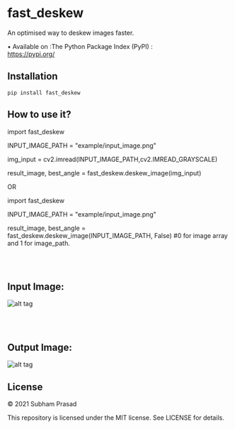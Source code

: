 # fast_deskew
An optimised way to deskew images faster.

• Available on :The Python Package Index (PyPI)  :<br /> https://pypi.org/
## Installation
```pip install fast_deskew```

## How to use it?
import fast_deskew

INPUT_IMAGE_PATH = "example/input_image.png"

img_input = cv2.imread(INPUT_IMAGE_PATH,cv2.IMREAD_GRAYSCALE)

result_image, best_angle = fast_deskew.deskew_image(img_input)

OR 

import fast_deskew

INPUT_IMAGE_PATH = "example/input_image.png"

result_image, best_angle = fast_deskew.deskew_image(INPUT_IMAGE_PATH, False) #0 for image array and 1 for image_path.

<br /> 
<br /> 

## Input Image:

 ![alt tag](readme_resources/input_image.png)

<br /> 
<br /> 

 ## Output Image:

 ![alt tag](readme_resources/result_image.png)


 ## License

© 2021 Subham Prasad

This repository is licensed under the MIT license. See LICENSE for details.